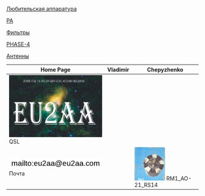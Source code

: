 [Любительская аппаратура](AmRig.md)

[PA](PA.md)

[Фильтры](_FILTERS.md)

[PHASE-4](P4.md)

[Антенны](ANT.md)

| Home Page | Vladimir | Chepyzhenko |
| ------------- | ------------- | ------------- |
|![QSL](photo/22.jpg) QSL| | |
| ![mailto](photo/mailto3.png) Почта | |[![RM1_AO-21_RS14](photo/28.jpg)](http://eu2aa.qrz.ru) RM1_AO-21_RS14 |

  

